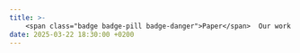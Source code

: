 ```yaml
---
title: >-
    <span class="badge badge-pill badge-danger">Paper</span>  Our work <a href="https://dl.acm.org/doi/10.1145/3695053.3731088" target="_blank">Reconfigurable Stream Network Architecture </i></a> is accepted to <strong>ISCA'25</strong>
date: 2025-03-22 18:30:00 +0200
---
```


